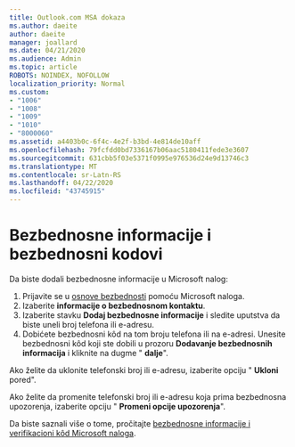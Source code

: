 ```yaml
---
title: Outlook.com MSA dokaza
ms.author: daeite
author: daeite
manager: joallard
ms.date: 04/21/2020
ms.audience: Admin
ms.topic: article
ROBOTS: NOINDEX, NOFOLLOW
localization_priority: Normal
ms.custom:
- "1006"
- "1008"
- "1009"
- "1010"
- "8000060"
ms.assetid: a4403b0c-6f4c-4e2f-b3bd-4e814de10aff
ms.openlocfilehash: 79fcfdd0bd7336167b06aac5180411fede3e3607
ms.sourcegitcommit: 631cbb5f03e5371f0995e976536d24e9d13746c3
ms.translationtype: MT
ms.contentlocale: sr-Latn-RS
ms.lasthandoff: 04/22/2020
ms.locfileid: "43745915"
---
```

# <a name="security-info-and-security-codes"></a>Bezbednosne informacije i bezbednosni kodovi

Da biste dodali bezbednosne informacije u Microsoft nalog:

1. Prijavite se u [osnove bezbednosti](https://account.microsoft.com/security) pomoću Microsoft naloga.
1. Izaberite **informacije o bezbednosnom kontaktu**.
1. Izaberite stavku **Dodaj bezbednosne informacije** i sledite uputstva da biste uneli broj telefona ili e-adresu.
1. Dobićete bezbednosni kôd na tom broju telefona ili na e-adresi. Unesite bezbednosni kôd koji ste dobili u prozoru **Dodavanje bezbednosnih informacija** i kliknite na dugme " **dalje**".

Ako želite da uklonite telefonski broj ili e-adresu, izaberite opciju " **Ukloni** pored".

Ako želite da promenite telefonski broj ili e-adresu koja prima bezbednosna upozorenja, izaberite opciju " **Promeni opcije upozorenja**".

Da biste saznali više o tome, pročitajte [bezbednosne informacije i verifikacioni kôd Microsoft naloga](https://support.microsoft.com/help/12428/).
